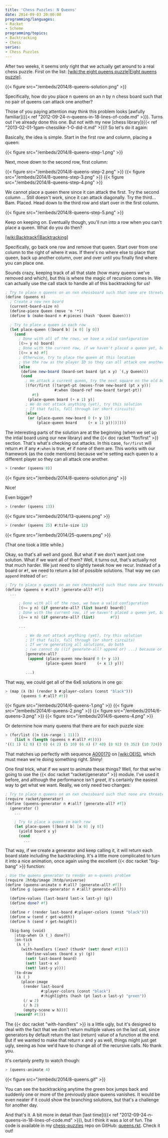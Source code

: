 ```yaml
---
title: 'Chess Puzzles: N Queens'
date: 2014-09-03 20:00:00
programming/languages:
- Racket
- Scheme
programming/topics:
- Backtracking
- Chess
series:
- Chess Puzzles
---
```

After two weeks, it seems only right that we actually get around to a real chess puzzle. First on the list: [[wiki:the eight queens puzzle|Eight queens puzzle]]().

{{< figure src="/embeds/2014/8-queens-solution.png" >}}

Specifically, how do you place n queens on an n by n chess board such that no pair of queens can attack one another?

<!--more-->

Those of you paying attention may think this problem looks [awfully familiar]({{< ref "2012-09-24-n-queens-in-18-lines-of-code.md" >}}). Turns out I've already done this one. But not with my new [chess library]({{< ref "2013-02-01-1gam-chesslike-1-0-did-it.md" >}})! So let's do it again:

Basically, the idea is simple. Start in the first row and column, placing a queen:

{{< figure src="/embeds/2014/8-queens-step-1.png" >}}

Next, move down to the second row, first column:

{{< figure src="/embeds/2014/8-queens-step-2.png" >}}
{{< figure src="/embeds/2014/8-queens-step-3.png" >}}
{{< figure src="/embeds/2014/8-queens-step-4.png" >}}

We cannot place a queen there since it can attack the first. Try the second column ... Still doesn't work, since it can attack diagonally. Try the third... Bam. Placed. Head down to the third row and start over in the first column.

{{< figure src="/embeds/2014/8-queens-step-5.png" >}}

Keep on keeping on. Eventually though, you'll run into a row when you can't place a queen. What do you do then?

[[wiki:Backtrack!|Backtracking]]()

Specifically, go back one row and remove that queen. Start over from one column to the right of where it was. If there's no where else to place that queen, back up another column, over and over until you finally find where you can place one.

Sounds crazy, keeping track of all that state (how many queens we've removed and which), but this is where the magic of recursion comes in. We can actually use the call stack to handle all of this backtracking for us!

```scheme
; Try to place n queens on an nxn chessboard such that none are threatened
(define (queens n)
  ; Create a new nxn board
  (current-board-size n)
  (define-piece Queen (move 'n '*))
  (define b (make-board n #:pieces (hash 'Queen Queen)))

  ; Try to place a queen in each row
  (let place-queen ([board b] [x 0] [y 0])
    (cond
      ; Done with all of the rows, we have a valid configuration
      [(>= y n) board]
      ; Done with the current row, if we haven't placed a queen yet, bail out
      [(>= x n) #f]
      ; Otherwise, try to place the queen at this location
      ; Use the row as the player ID so they can all attack one another
      [else
       (define new-board (board-set board (pt x y) `(,y Queen)))
       (cond
         ; We attack a current queen, try the next square on the old board
         [(for/first ([target-pt (moves-from new-board (pt x y))]
                      #:when (board-ref new-board target-pt))
            #t)
          (place-queen board (+ x 1) y)]
         ; We do not attack anything (yet), try this solution
         ; If that fails, fall through (or short circuits)
         [else
          (or (place-queen new-board 0 (+ y 1))
              (place-queen board     (+ x 1) y))])])))
```

The interesting parts of the solution are at the beginning (when we set up the intial board using our new library) and the {{< doc racket "for/first" >}} section. That's what's checking out attacks. In this case, `for/first` will return `#t` if any `#:when` is true, `#f` if none of them are. This works with our framework (as the code mentions) because we're setting each queen to a different player so they can all attack one another.

```scheme
> (render (queens 8))
```

{{< figure src="/embeds/2014/8-queens-solution.png" >}}

Nice!

Even bigger?

```scheme
> (render (queens 13))
```

{{< figure src="/embeds/2014/13-queens.png" >}}

```scheme
> (render (queens 25) #:tile-size 12)
```

{{< figure src="/embeds/2014/25-queens.png" >}}

(That one took a little while.)

Okay, so that's all well and good. But what if we don't want just one solution. What if we want all of them? Well, it turns out, that's actually not that much harder. We just need to slightly tweak how we recur. Instead of a board or `#f`, we need to return a list of possible solutions. That way we can `append` instead of `or`:

```scheme
; Try to place n queens on an nxn chessboard such that none are threatened
(define (queens n #:all? [generate-all? #f])
  ...

      ; Done with all of the rows, we have a valid configuration
      [(>= y n) (if generate-all? (list board) board)]
      ; Done with the current row, if we haven't placed a queen yet, bail out
      [(>= x n) (if generate-all? (list)       #f)]

      ...

         ; We do not attack anything (yet), try this solution
         ; If that fails, fall through (or short circuits)
         ; If we're generating all solutions, do both
         ; (we cannot do ((if generate-all? append or) ...) because or is a macro
         [generate-all?
          (append (place-queen new-board 0 (+ y 1))
                  (place-queen board     (+ x 1) y))]

         ...)
```

That way, we could get all of the 6x6 solutions in one go:

```scheme
> (map (λ (b) (render b #:player-colors (const "black")))
       (queens 6 #:all? #t))
```

{{< figure src="/embeds/2014/6-queens-1.png" >}} {{< figure src="/embeds/2014/6-queens-2.png" >}} {{< figure src="/embeds/2014/6-queens-3.png" >}} {{< figure src="/embeds/2014/6-queens-4.png" >}}

Or determine how many queens that there are for each puzzle size:

```scheme
> (for/list ([n (in-range 1 11)])
    (list n (length (queens n #:all? #t))))
'((1 1) (2 0) (3 0) (4 2) (5 10) (6 4) (7 40) (8 92) (9 352) (10 724))
```

That matches up perfectly with sequence <a href="https://oeis.org/A000170">A000170</a> on [[wiki:OEIS]](), which must mean we're doing something right. Shiny!

One final trick, what if we want to animate these things? Well, for that we're going to use the {{< doc racket "racket/generator" >}} module. I've used it before, and although the performance isn't *great*, it's certainly the easiest way to get what we want. Really, we only need two changes:

```scheme
; Try to place n queens on an nxn chessboard such that none are threatened
(require racket/generator)
(define (queens-generator n #:all? [generate-all? #f])
  (generator ()
    ...

    ; Try to place a queen in each row
    (let place-queen ([board b] [x 0] [y 0])
      (yield board x y)
      (cond
        ...
```

That way, if we create a generator and keep calling it, it will return each board state including the backtracking. It's a little more complicated to turn it into a nice animation, once again using the excellent {{< doc racket "big-bang" >}} function:

```scheme
; Use the queens generator to render an n-queens problem
(require 2htdp/image 2htdp/universe)
(define (queens-animate n #:all? [generate-all? #f])
  (define g (queens-generator n #:all? generate-all?))

  (define-values (last-board last-x last-y) (g))
  (define done? #f)

  (define r (render last-board #:player-colors (const "black")))
  (define w (send r get-width))
  (define h (send r get-height))

  (big-bang (void)
    [stop-when (λ (_) done?)]
    [on-tick
     (λ (_)
       (with-handlers ([exn? (thunk* (set! done? #t))])
         (define-values (board x y) (g))
         (set! last-board board)
         (set! last-x x)
         (set! last-y y)))]
    [to-draw
     (λ (_)
       (place-image
        (render last-board
                #:player-colors (const "black")
                #:highlights (hash (pt last-x last-y) "green"))
        (/ w 2)
        (/ h 2)
        (empty-scene w h)))]
    [record? #t]))
```

The {{< doc racket "with-handlers" >}} is a little ugly, but it's designed to deal with the fact that we don't return multiple values on the last call, since generators by default return the last (return) value of a function at the end. But if we wanted to make that return x and y as well, things might just get ugly, seeing as how we'd have to change all of the recursive calls. No thank you.

It's certainly pretty to watch though:

```scheme
> (queens-animate 4)
```

{{< figure src="/embeds/2014/8-queens.gif" >}}

You can see the backtracking anytime the green box jumps back and suddenly one or more of the previously place queens vanishes. It would be even neater if it could show the branching solutions, but that's a challenge for another day.

And that's it. A bit more in detail than [last time]({{< ref "2012-09-24-n-queens-in-18-lines-of-code.md" >}}), but I think it was a lot of fun. The code is available in my <a href="https://github.com/jpverkamp/chess-puzzles">chess-puzzles</a> repo on GitHub: <a href="https://github.com/jpverkamp/chess-puzzles/blob/master/puzzles/queens.rkt">queens.rkt</a>. Check it out!
